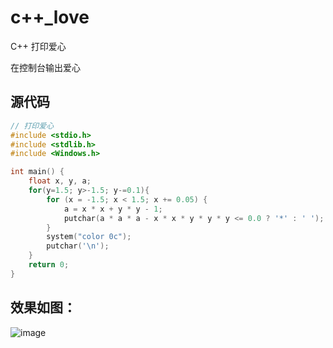 # c++_love
C++ 打印爱心

在控制台输出爱心



## 源代码

```c++
// 打印爱心
#include <stdio.h>
#include <stdlib.h>
#include <Windows.h>

int main() {
	float x, y, a;
	for(y=1.5; y>-1.5; y-=0.1){
		for (x = -1.5; x < 1.5; x += 0.05) {
			a = x * x + y * y - 1;
			putchar(a * a * a - x * x * y * y * y <= 0.0 ? '*' : ' ');
		}
		system("color 0c");
		putchar('\n');
	}
	return 0;
}

```


## 效果如图：


![image](https://user-images.githubusercontent.com/32007383/195121273-982681bb-70bf-4397-a62d-7fdf9cfe119e.png)


